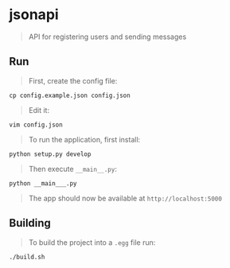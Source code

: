 # jsonapi
> API for registering users and sending messages

## Run
> First, create the config file:

    cp config.example.json config.json

> Edit it:

    vim config.json

> To run the application, first install:

    python setup.py develop

> Then execute `__main__.py`:

    python __main___.py

> The app should now be available at `http://localhost:5000`

## Building
> To build the project into a `.egg` file run:

    ./build.sh
